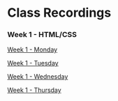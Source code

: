 # Class Recordings

### Week 1 - HTML/CSS
[Week 1 - Monday](https://codingbootcamp.hosted.panopto.com/Panopto/Pages/Viewer.aspx?id=4daaf292-895c-46f5-8e98-115a07e030c5)

[Week 1 - Tuesday](https://codingbootcamp.hosted.panopto.com/Panopto/Pages/Viewer.aspx?id=37c976b2-1f4f-4b95-b84b-9646aa7af05f)

[Week 1 - Wednesday](https://codingbootcamp.hosted.panopto.com/Panopto/Pages/Viewer.aspx?id=6dff96ee-6aff-4324-b056-09565de58c43)

[Week 1 - Thursday](https://codingbootcamp.hosted.panopto.com/Panopto/Pages/Viewer.aspx?id=ed36824c-91c8-44f9-9bf4-8bf816eab305)


